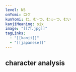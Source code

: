 ```yaml
---
level: N5
onYomi: ロク
kunYomi: む、む-つ、むっ-つ、むい
kanjiMeaning: six
image: "[[六.jpg]]"
tagLinks:
  - "[[kanji]]"
  - "[[japanese]]"
---
```

## character analysis